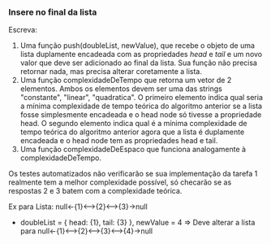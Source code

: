 ### Insere no final da lista ###

Escreva:

1. Uma função push(doubleList, newValue), que recebe o objeto de uma lista duplamente encadeada com as propriedades *head* e *tail* e um novo valor que deve ser adicionado ao final da lista. Sua função não precisa retornar nada, mas precisa alterar coretamente a lista.
2. Uma função complexidadeDeTempo que retorna um vetor de 2 elementos. Ambos os elementos devem ser uma das strings "constante", "linear", "quadratica". O primeiro elemento indica qual seria a mínima complexidade de tempo teórica do algoritmo anterior se a lista fosse simplesmente encadeada e o head node só tivesse a propriedade head. O segundo elemento indica qual é a mínima complexidade de tempo teórica do algoritmo anterior agora que a lista é duplamente encadeada e o head node tem as propriedades head e tail.
3. Uma função complexidadeDeEspaco que funciona analogamente à complexidadeDeTempo.

Os testes automatizados não verificarão se sua implementação da tarefa 1 realmente tem a melhor complexidade possível, só checarão se as respostas 2 e 3 batem com a complexidade teórica.

Ex para Lista: null\<-{1}\<--\>{2}\<--\>{3}-\>null

* doubleList = { head: {1}, tail: {3} }, newValue = 4 =\> Deve alterar a lista para null\<-{1}\<--\>{2}\<--\>{3}\<--\>{4}-\>null